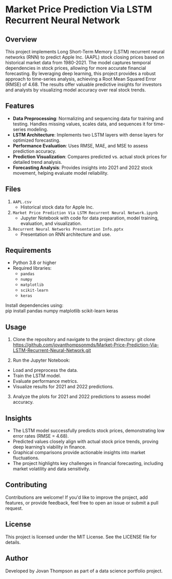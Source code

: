 # Market Price Prediction Via LSTM Recurrent Neural Network

## Overview  
This project implements Long Short-Term Memory (LSTM) recurrent neural networks (RNN) to predict Apple Inc. (AAPL) stock closing prices based on historical market data from 1980-2021. The model captures temporal dependencies in stock prices, allowing for more accurate financial forecasting. By leveraging deep learning, this project provides a robust approach to time-series analysis, achieving a Root Mean Squared Error (RMSE) of 4.68. The results offer valuable predictive insights for investors and analysts by visualizing model accuracy over real stock trends.

## Features  
- **Data Preprocessing**: Normalizing and sequencing data for training and testing. Handles missing values, scales data, and sequences it for time-series modeling.  
- **LSTM Architecture**: Implements two LSTM layers with dense layers for optimized forecasting. 
- **Performance Evaluation**: Uses RMSE, MAE, and MSE to assess prediction accuracy. 
- **Prediction Visualization**: Compares predicted vs. actual stock prices for detailed trend analysis.
- **Forecasting Analysis**: Provides insights into 2021 and 2022 stock movement, helping evaluate model reliability.

## Files  
1. `AAPL.csv`  
   - Historical stock data for Apple Inc.  
2. `Market Price Prediction Via LSTM Recurrent Neural Network.ipynb`  
   - Jupyter Notebook with code for data preparation, model training, evaluation, and visualization.  
3. `Recurrent Neural Networks Presentation Info.pptx`  
   - Presentation on RNN architecture and use.  

## Requirements  
- Python 3.8 or higher  
- Required libraries:  
  - `pandas`  
  - `numpy`  
  - `matplotlib`  
  - `scikit-learn`  
  - `keras`  

Install dependencies using:  
pip install pandas numpy matplotlib scikit-learn keras  
  
## Usage
1. Clone the repository and navigate to the project directory:
git clone https://github.com/jovanthompsonmds/Market-Price-Prediction-Via-LSTM-Recurrent-Neural-Network.git

2. Run the Jupyter Notebook:
- Load and preprocess the data.
- Train the LSTM model.
- Evaluate performance metrics.
- Visualize results for 2021 and 2022 predictions.

3. Analyze the plots for 2021 and 2022 predictions to assess model accuracy.

## Insights
- The LSTM model successfully predicts stock prices, demonstrating low error rates (RMSE = 4.68).
- Predicted values closely align with actual stock price trends, proving deep learning’s viability in finance.
- Graphical comparisons provide actionable insights into market fluctuations.
- The project highlights key challenges in financial forecasting, including market volatility and data sensitivity.

## Contributing
Contributions are welcome! If you'd like to improve the project, add features, or provide feedback, feel free to open an issue or submit a pull request.

## License
This project is licensed under the MIT License. See the LICENSE file for details.

## Author
Developed by Jovan Thompson as part of a data science portfolio project.
